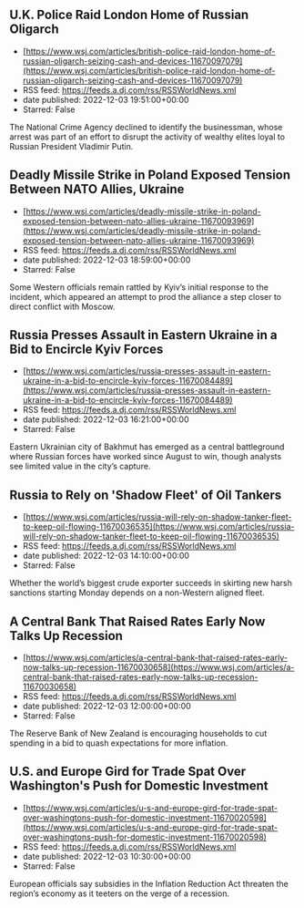 ## U.K. Police Raid London Home of Russian Oligarch
 - [https://www.wsj.com/articles/british-police-raid-london-home-of-russian-oligarch-seizing-cash-and-devices-11670097079](https://www.wsj.com/articles/british-police-raid-london-home-of-russian-oligarch-seizing-cash-and-devices-11670097079)
 - RSS feed: https://feeds.a.dj.com/rss/RSSWorldNews.xml
 - date published: 2022-12-03 19:51:00+00:00
 - Starred: False

The National Crime Agency declined to identify the businessman, whose arrest was part of an effort to disrupt the activity of wealthy elites loyal to Russian President Vladimir Putin.

## Deadly Missile Strike in Poland Exposed Tension Between NATO Allies, Ukraine
 - [https://www.wsj.com/articles/deadly-missile-strike-in-poland-exposed-tension-between-nato-allies-ukraine-11670093969](https://www.wsj.com/articles/deadly-missile-strike-in-poland-exposed-tension-between-nato-allies-ukraine-11670093969)
 - RSS feed: https://feeds.a.dj.com/rss/RSSWorldNews.xml
 - date published: 2022-12-03 18:59:00+00:00
 - Starred: False

Some Western officials remain rattled by Kyiv’s initial response to the incident, which appeared an attempt to prod the alliance a step closer to direct conflict with Moscow.

## Russia Presses Assault in Eastern Ukraine in a Bid to Encircle Kyiv Forces
 - [https://www.wsj.com/articles/russia-presses-assault-in-eastern-ukraine-in-a-bid-to-encircle-kyiv-forces-11670084489](https://www.wsj.com/articles/russia-presses-assault-in-eastern-ukraine-in-a-bid-to-encircle-kyiv-forces-11670084489)
 - RSS feed: https://feeds.a.dj.com/rss/RSSWorldNews.xml
 - date published: 2022-12-03 16:21:00+00:00
 - Starred: False

Eastern Ukrainian city of Bakhmut has emerged as a central battleground where Russian forces have worked since August to win, though analysts see limited value in the city’s capture.

## Russia to Rely on 'Shadow Fleet' of Oil Tankers
 - [https://www.wsj.com/articles/russia-will-rely-on-shadow-tanker-fleet-to-keep-oil-flowing-11670036535](https://www.wsj.com/articles/russia-will-rely-on-shadow-tanker-fleet-to-keep-oil-flowing-11670036535)
 - RSS feed: https://feeds.a.dj.com/rss/RSSWorldNews.xml
 - date published: 2022-12-03 14:10:00+00:00
 - Starred: False

Whether the world’s biggest crude exporter succeeds in skirting new harsh sanctions starting Monday depends on a non-Western aligned fleet.

## A Central Bank That Raised Rates Early Now Talks Up Recession
 - [https://www.wsj.com/articles/a-central-bank-that-raised-rates-early-now-talks-up-recession-11670030658](https://www.wsj.com/articles/a-central-bank-that-raised-rates-early-now-talks-up-recession-11670030658)
 - RSS feed: https://feeds.a.dj.com/rss/RSSWorldNews.xml
 - date published: 2022-12-03 12:00:00+00:00
 - Starred: False

The Reserve Bank of New Zealand is encouraging households to cut spending in a bid to quash expectations for more inflation.

## U.S. and Europe Gird for Trade Spat Over Washington's Push for Domestic Investment
 - [https://www.wsj.com/articles/u-s-and-europe-gird-for-trade-spat-over-washingtons-push-for-domestic-investment-11670020598](https://www.wsj.com/articles/u-s-and-europe-gird-for-trade-spat-over-washingtons-push-for-domestic-investment-11670020598)
 - RSS feed: https://feeds.a.dj.com/rss/RSSWorldNews.xml
 - date published: 2022-12-03 10:30:00+00:00
 - Starred: False

European officials say subsidies in the Inflation Reduction Act threaten the region’s economy as it teeters on the verge of a recession.
